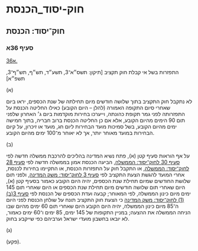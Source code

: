 # חוק-יסוד_הכנסת

## חוק־יסוד: הכנסת

### סעיף 36א

[36א.](https://he.wikisource.org/wiki/%D7%97%D7%95%D7%A7-%D7%99%D7%A1%D7%95%D7%93:_%D7%94%D7%9B%D7%A0%D7%A1%D7%AA#%D7%A1%D7%A2%D7%99%D7%A3_36%D7%90)

התפזרות בשל אי קבלת חוק תקציב [תיקון: תשס״א־3, תשע״ד, תש״ף, תש״ף־3, תשפ״א]

(א)

לא נתקבל חוק התקציב בתוך שלושה חודשים מיום תחילתה של שנת הכספים, יראו ביום שאחרי סיום התקופה האמורה (להלן – היום הקובע) כאילו החליטה הכנסת על התפזרותה לפני גמר תקופת כהונתה, וייערכו בחירות מוקדמות ביום ג׳ האחרון שלפני תום 90 הימים מהיום הקובע, אלא אם כן החליטה הכנסת ברוב חבריה, בתוך חמישה ימים מהיום הקובע, בשל סמיכות מועד הבחירות ליום חג, מועד או זיכרון, על קיום הבחירות במועד מאוחר יותר, אך לא יאוחר מ־100 ימים מהיום הקובע.

(ב)

על אף הוראות סעיף קטן (א), פתח נשיא המדינה בהליכים להרכבת ממשלה חדשה לפי [סעיף 30 לחוק־יסוד: הממשלה](https://he.wikisource.org/wiki/%D7%97%D7%95%D7%A7-%D7%99%D7%A1%D7%95%D7%93:_%D7%94%D7%9E%D7%9E%D7%A9%D7%9C%D7%94#%D7%A1%D7%A2%D7%99%D7%A3_30 "חוק-יסוד: הממשלה"), הביעה הכנסת אמון בממשלה חדשה לפי [סעיף 28 לחוק־יסוד: הממשלה](https://he.wikisource.org/wiki/%D7%97%D7%95%D7%A7-%D7%99%D7%A1%D7%95%D7%93:_%D7%94%D7%9E%D7%9E%D7%A9%D7%9C%D7%94#%D7%A1%D7%A2%D7%99%D7%A3_28 "חוק-יסוד: הממשלה"), או התקבל חוק על התפזרות הכנסת, או התקיימו בחירות לכנסת, אחרי המועד להגשת הצעת התקציב לפי [סעיף 3 לחוק־יסוד: משק המדינה](https://he.wikisource.org/wiki/%D7%97%D7%95%D7%A7-%D7%99%D7%A1%D7%95%D7%93:_%D7%9E%D7%A9%D7%A7_%D7%94%D7%9E%D7%93%D7%99%D7%A0%D7%94#%D7%A1%D7%A2%D7%99%D7%A3_3 "חוק-יסוד: משק המדינה"), ולפני תום שלושת החודשים שמיום תחילת שנת הכספים, יהיה היום הקובע כאמור בסעיף קטן (א), היום שאחרי תום שלושה חודשים מיום תחילת שנת הכספים או היום שאחרי תום 145 ימים מיום כינון הממשלה, לפי המאוחר; קבעה ועדת הכספים של הכנסת לפי [סעיף 3(ב)(1) לחוק־יסוד: משק המדינה](https://he.wikisource.org/wiki/%D7%97%D7%95%D7%A7-%D7%99%D7%A1%D7%95%D7%93:_%D7%9E%D7%A9%D7%A7_%D7%94%D7%9E%D7%93%D7%99%D7%A0%D7%94#%D7%A1%D7%A2%D7%99%D7%A3_3 "חוק-יסוד: משק המדינה") כי הצעת חוק התקציב תונח על שולחן הכנסת לפני היום ה־85 מיום כינון הממשלה, יהיה היום הקובע היום שאחרי תום 60 ימים מהיום שבו הניחה הממשלה את ההצעה; במניין התקופות של 145 ימים, 85 ימים ו־60 ימים כאמור, לא יובאו בחשבון מועדי ישראל וערביהם כפי שייקבע בחוק.

(ג)

(פקע).